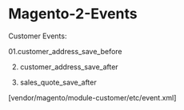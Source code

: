 # Magento-2-Events 


Customer Events: 

01.customer_address_save_before   

02. customer_address_save_after   

03. sales_quote_save_after   


[vendor/magento/module-customer/etc/event.xml] 
